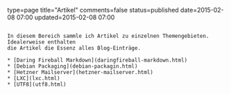 type=page
title="Artikel"
comments=false
status=published
date=2015-02-08 07:00
updated=2015-02-08 07:00
~~~~~~

In diesem Bereich sammle ich Artikel zu einzelnen Themengebieten. Idealerweise enthalten
die Artikel die Essenz alles Blog-Einträge.

* [Daring Fireball Markdown](daringfireball-markdown.html)
* [Debian Packaging](debian-packagin.html)
* [Hetzner Mailserver](hetzner-mailserver.html)
* [LXC](lxc.html)
* [UTF8](utf8.html)
